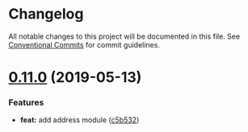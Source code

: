 # Changelog

All notable changes to this project will be documented in this file.
See [Conventional Commits](https://conventionalcommits.org) for commit guidelines.

# [0.11.0](https://github.com/nervosnetwork/ckb-sdk-js/compare/v0.10.0...v0.11.0) (2019-05-13)


### Features

* **feat:** add address module ([c5b532](https://github.com/nervosnetwork/ckb-sdk-js/commit/c5b532))
